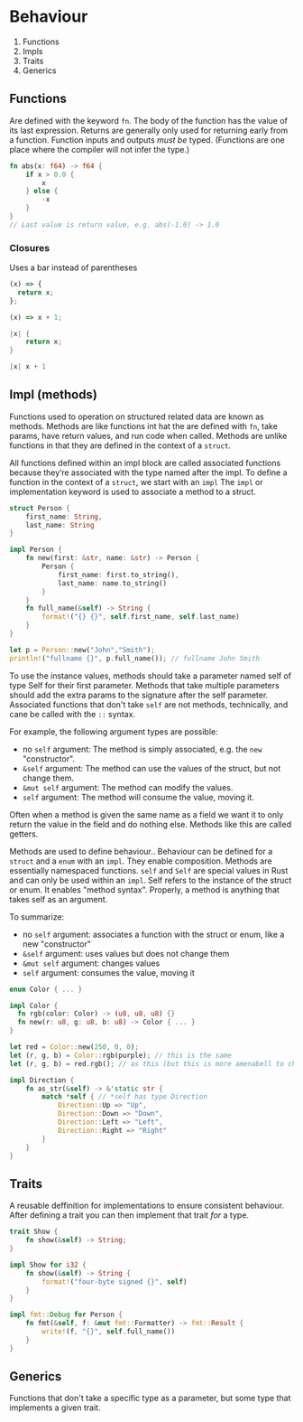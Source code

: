 # Behaviour

1. Functions
1. Impls
1. Traits
1. Generics

## Functions

Are defined with the keyword `fn`.
The body of the function has the value of its last expression.
Returns are generally only used for returning early from a function.
Function inputs and outputs _must be_ typed.
(Functions are one place where the compiler will not infer the type.)

```rust
fn abs(x: f64) -> f64 {
    if x > 0.0 {
        x
    } else {
        -x
    }
}
// Last value is return value, e.g. abs(-1.0) -> 1.0
```

### Closures

Uses a bar instead of parentheses

```typescript
(x) => {
  return x;
};

(x) => x + 1;
```

```rust
|x| {
    return x;
}

|x| x + 1
```

## Impl (methods)

Functions used to operation on structured related data are known as methods.
Methods are like functions int hat the are defined with `fn`, take params, have return values, and run code when called.
Methods are unlike functions in that they are defined in the context of a `struct`.

All functions defined within an impl block are called associated functions because they’re associated with the type named after the impl.
To define a function in the context of a `struct`, we start with an `impl`
The `impl` or implementation keyword is used to associate a method to a struct.

```rust
struct Person {
    first_name: String,
    last_name: String
}

impl Person {
    fn new(first: &str, name: &str) -> Person {
        Person {
            first_name: first.to_string(),
            last_name: name.to_string()
        }
    }
    fn full_name(&self) -> String {
        format!("{} {}", self.first_name, self.last_name)
    }
}

let p = Person::new("John","Smith");
println!("fullname {}", p.full_name()); // fullname John Smith
```

To use the instance values, methods should take a parameter named self of type Self for their first parameter.
Methods that take multiple parameters should add the extra params to the signature after the self parameter.
Associated functions that don't take `self` are not methods, technically, and cane be called with the `::` syntax.

For example, the following argument types are possible:

- no `self` argument: The method is simply associated, e.g. the `new` "constructor".
- `&self` argument: The method can use the values of the struct, but not change them.
- `&mut self` argument: The method can modify the values.
- `self` argument: The method will consume the value, moving it.

Often when a method is given the same name as a field we want it to only return the value in the field and do nothing else. Methods like this are called getters.

Methods are used to define behaviour..
Behaviour can be defined for a `struct` and a `enum` with an `impl`.
They enable composition.
Methods are essentially namespaced functions.
`self` and `Self` are special values in Rust and can only be used within an `impl`.
Self refers to the instance of the struct or enum.
It enables "method syntax".
Properly, a method is anything that takes self as an argument.

To summarize:

- no `self` argument: associates a function with the struct or enum, like a new "constructor"
- `&self` argument: uses values but does not change them
- `&mut self` argument: changes values
- `self` argument: consumes the value, moving it

```rust
enum Color { ... }

impl Color {
  fn rgb(color: Color) -> (u8, u8, u8) {}
  fn new(r: u8, g: u8, b: u8) -> Color { ... }
}

let red = Color::new(250, 0, 0);
let (r, g, b) = Color::rgb(purple); // this is the same
let (r, g, b) = red.rgb(); // as this (but this is more amenabell to chaining, a syntactive convenience)
```

```rust
impl Direction {
    fn as_str(&self) -> &'static str {
        match *self { // *self has type Direction
            Direction::Up => "Up",
            Direction::Down => "Down",
            Direction::Left => "Left",
            Direction::Right => "Right"
        }
    }
}
```

## Traits

A reusable deffinition for implementations to ensure consistent behaviour.
After defining a trait you can then implement that trait _for_ a type.

```rust
trait Show {
    fn show(&self) -> String;
}

impl Show for i32 {
    fn show(&self) -> String {
        format!("four-byte signed {}", self)
    }
}

impl fmt::Debug for Person {
    fn fmt(&self, f: &mut fmt::Formatter) -> fmt::Result {
        write!(f, "{}", self.full_name())
    }
}
```

## Generics

Functions that don't take a specific type as a parameter, but some type that implements a given trait.
